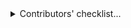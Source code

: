 <!-- please provide a detailed description of the changes made in this pull request. -->

<details><summary>Contributors' checklist...</summary>

- [ ] Added new tests, or not needed, or not feasible
- [ ] Provided an example (e.g. screenshot) to aid review or the PR is self-explanatory
- [ ] Updated the official documentation or not needed
- [ ] No breaking changes were made, or a `BREAKING CHANGE: xxx` message was included in the description
- [ ] Added references to related issues and PRs
- [ ] Provided any useful hints for running manual tests
- [ ] Added new benchmarks to [generated graphs](https://gnoland.github.io/benchmarks), if any. More info [here](https://github.com/gnolang/gno/blob/master/.benchmarks/README.md).
</details>

